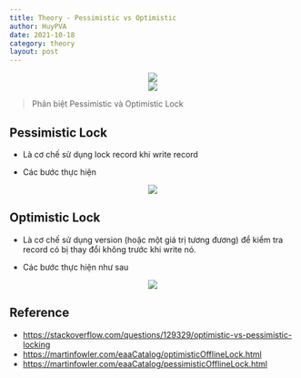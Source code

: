 ```yaml
---
title: Theory - Pessimistic vs Optimistic
author: HuyPVA
date: 2021-10-18
category: theory
layout: post
---
```


<div align="center">
    <img src="../assets/images/theory/sonar_qube.png"/>
</div>


<div align="center">
    <img src="../assets/images/theory/pessimistic_optimistic.png"/>
</div>

> Phân biệt Pessimistic và Optimistic Lock 

## Pessimistic Lock

- Là cơ chế sử dụng lock record khi write record

- Các bước thực hiện
<div align="center">
    <img src="../assets/images/theory/pessimistic.png"/>
</div>    
  

## Optimistic Lock

- Là cơ chế sử dụng version (hoặc một giá trị tương đương) để kiểm tra record có bị thay đổi không trước khi write nó.

- Các bước thực hiện như sau
<div align="center">
    <img src="../assets/images/theory/optimistic.png"/>
</div>  

## Reference

- https://stackoverflow.com/questions/129329/optimistic-vs-pessimistic-locking
- https://martinfowler.com/eaaCatalog/optimisticOfflineLock.html
- https://martinfowler.com/eaaCatalog/pessimisticOfflineLock.html